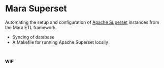 # Mara Superset

Automating the setup and configuration of [Apache Superset](https://github.com/apache/superset) instances from the Mara ETL framework.

* Syncing of database
* A Makefile for running Apache Superset locally

&nbsp;

**WIP**